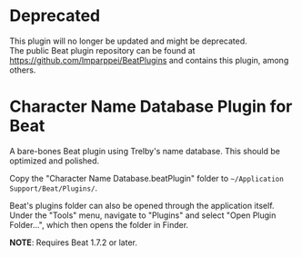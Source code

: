 # Deprecated

This plugin will no longer be updated and might be deprecated.  
The public Beat plugin repository can be found at https://github.com/lmparppei/BeatPlugins and contains this plugin, among others. 

# Character Name Database Plugin for Beat

A bare-bones Beat plugin using Trelby's name database. This should be optimized and polished.

Copy the "Character Name Database.beatPlugin" folder to `~/Application Support/Beat/Plugins/`.

Beat's plugins folder can also be opened through the application itself. Under the "Tools" menu, navigate to "Plugins" and select "Open Plugin Folder...", which then opens the folder in Finder.

**NOTE**: Requires Beat 1.7.2 or later.


